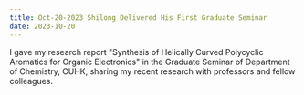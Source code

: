 ```yaml
---
title: Oct-20-2023 Shilong Delivered His First Graduate Seminar
date: 2023-10-20
---
```


I gave my research report "Synthesis of Helically Curved Polycyclic Aromatics for Organic Electronics" in the Graduate Seminar of Department of Chemistry, CUHK, sharing my recent research with professors and fellow colleagues.


